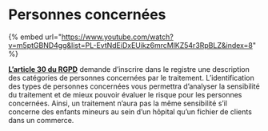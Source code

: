 # Personnes concernées

{% embed url="https://www.youtube.com/watch?v=m5ptGBND4gg&list=PL-EvtNdEiDxEUikz6mrcMlKZ54r3RpBLZ&index=8" %}

[**L’article 30 du RGPD**](https://www.cnil.fr/fr/reglement-europeen-protection-donnees/chapitre4) demande d’inscrire dans le registre une description des catégories de personnes concernées par le traitement. L’identification des types de personnes concernées vous permettra d’analyser la sensibilité du traitement et de mieux pouvoir évaluer le risque pour les personnes concernées. Ainsi, un traitement n’aura pas la même sensibilité s’il concerne des enfants mineurs au sein d’un hôpital qu’un fichier de clients dans un commerce.
